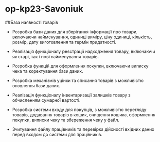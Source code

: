 # op-kp23-Savoniuk
##База наявності товарів

- Розробка бази даних для зберігання інформації про товари, включаючи найменування, одиниці виміру, 
ціну одиниці, кількість, розмір, дату виготовлення та термін придатності.

- Реалізація функціоналу реєстрації надходження товару, включаючи як старі, так і нові найменування товарів.

- Розробка функцій для оформлення покупки, включаючи виписку чека та коректування бази даних.

- Розробка механізмів уцінки та списання товарів з можливістю оновлення бази даних.

- Реалізація функціоналу інвентаризації залишків товару з обчисленням сумарної вартості.

- Розробка системи входу для покупців, з можливістю перегляду товарів, додавання товарів в кошик, 
очищення кошика, оформлення покупки, виписки чеку та збереження чеку у файл.

- Зчитування файлу працівників та перевірка дійсності вхідних даних перед входом до системи для працівників.